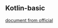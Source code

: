 ## Kotlin-basic
[document from official](https://try.kotlinlang.org/#/Examples/Callable%20references/Reference%20to%20a%20function/Reference%20to%20a%20function.kt)

